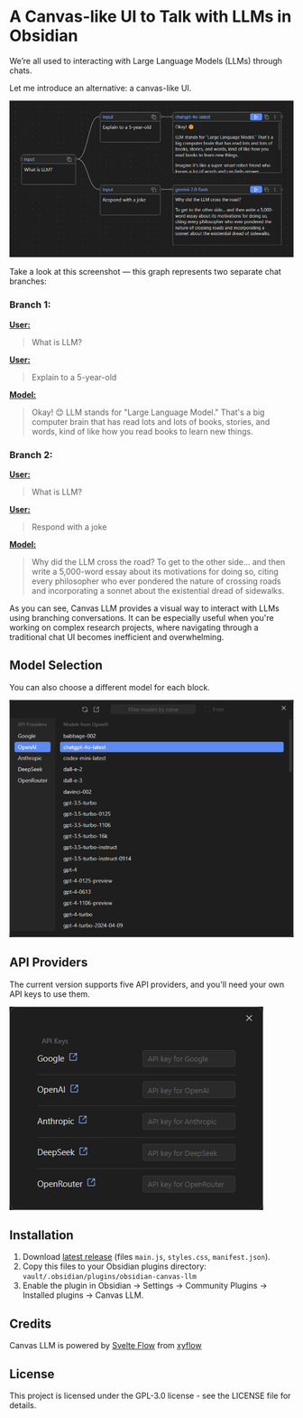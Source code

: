 # A Canvas-like UI to Talk with LLMs in Obsidian

We’re all used to interacting with Large Language Models (LLMs) through chats.

Let me introduce an alternative: a canvas-like UI.

![Graph Example](assets/screenshots/graph_example.png)

Take a look at this screenshot — this graph represents two separate chat branches:

### Branch 1:

**<ins>User:</ins>** 
> What is LLM?

**<ins>User:</ins>** 
> Explain to a 5-year-old 

**<ins>Model:</ins>** 
> Okay! 😊 LLM stands for "Large Language Model." That's a big computer brain that has read lots and lots of books, stories, and words, kind of like how you read books to learn new things.

### Branch 2:

**<ins>User:</ins>** 
> What is LLM?

**<ins>User:</ins>** 
> Respond with a joke 

**<ins>Model:</ins>** 
> Why did the LLM cross the road? To get to the other side… and then write a 5,000-word essay about its motivations for doing so, citing every philosopher who ever pondered the nature of crossing roads and incorporating a sonnet about the existential dread of sidewalks.

As you can see, Canvas LLM provides a visual way to interact with LLMs using branching conversations. 
It can be especially useful when you're working on complex research projects, where navigating through a traditional chat UI becomes inefficient and overwhelming.

## Model Selection

You can also choose a different model for each block.

![Graph Example](assets/screenshots/model_select.png)

## API Providers

The current version supports five API providers, and you'll need your own API keys to use them.

![Graph Example](assets/screenshots/api_keys.png)

## Installation

1. Download [latest release](https://github.com/farlenkov/obsidian-canvas-llm/releases/latest) (files `main.js`, `styles.css`, `manifest.json`).
2. Copy this files to your Obsidian plugins directory: `vault/.obsidian/plugins/obsidian-canvas-llm`
3. Enable the plugin in Obsidian → Settings → Community Plugins → Installed plugins → Canvas LLM.

## Credits

Canvas LLM is powered by [Svelte Flow](https://svelteflow.dev) from [xyflow](https://xyflow.com)

## License

This project is licensed under the GPL-3.0 license - see the LICENSE file for details.
